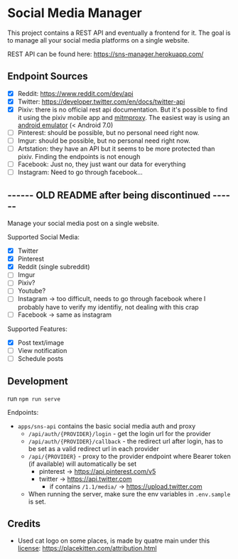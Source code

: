 # Social Media Manager

This project contains a REST API and eventually a frontend for it. The goal is to manage all your social media platforms
on a single website.

REST API can be found here: https://sns-manager.herokuapp.com/

## Endpoint Sources

- [x] Reddit: https://www.reddit.com/dev/api
- [x] Twitter: https://developer.twitter.com/en/docs/twitter-api
- [x] Pixiv: there is no official rest api documentation. But it's possible to find it using the pixiv mobile app
      and [mitmproxy](https://mitmproxy.org). The easiest way is using an [android emulator](https://genymotion.com/) (< Android 7.0)
- [ ] Pinterest: should be possible, but no personal need right now.
- [ ] Imgur: should be possible, but no personal need right now.
- [ ] Artstation: they have an API but it seems to be more protected than pixiv. Finding the endpoints is not enough
- [ ] Facebook: Just no, they just want our data for everything
- [ ] Instagram: Need to go through facebook...

## ------ OLD README after being discontinued ------

Manage your social media post on a single website.

Supported Social Media:

- [x] Twitter
- [x] Pinterest
- [x] Reddit (single subreddit)
- [ ] Imgur
- [ ] Pixiv?
- [ ] Youtube?
- [ ] Instagram -> too difficult, needs to go through facebook where I probably have to verify my identifiy, not dealing with this crap
- [ ] Facebook -> same as instagram

Supported Features:

- [x] Post text/image
- [ ] View notification
- [ ] Schedule posts

## Development

run `npm run serve`

Endpoints:

- `apps/sns-api` contains the basic social media auth and proxy
  - `/api/auth/{PROVIDER}/login` - get the login url for the provider
  - `/api/auth/{PROVIDER}/callback` - the redirect url after login, has to be set as a valid redirect url in each provider
  - `/api/{PROVIDER}` - proxy to the provider endpoint where Bearer token (if available) will automatically be set
    - pinterest -> https://api.pinterest.com/v5
    - twitter -> https://api.twitter.com
      - if contains `/1.1/media/` -> https://upload.twitter.com
  - When running the server, make sure the env variables in `.env.sample` is set.

## Credits

- Used cat logo on some places, is made by quatre main under this [license](https://creativecommons.org/licenses/by/2.0/): https://placekitten.com/attribution.html

